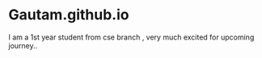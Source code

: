 # Gautam.github.io
I am a 1st year student from cse branch , very much excited for upcoming journey..

